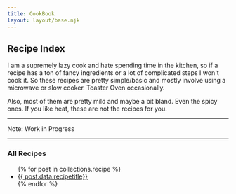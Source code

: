```yaml
---
title: CookBook
layout: layout/base.njk
---
```



## Recipe Index

I am a supremely lazy cook and hate spending time in the kitchen, so if a recipe has a ton of fancy ingredients or a lot of complicated steps I won't cook it. So these recipes are pretty simple/basic and mostly involve using a microwave or slow cooker. Toaster Oven occasionally.

Also, most of them are pretty mild and maybe a bit bland. Even the spicy ones. If you like heat, these are not the recipes for you.

<hr class="dashed">

Note: Work in Progress

<hr class="dashed">

<!-- 
<div class="textbox"> 
<h3>Breakfast</h3>
<ul>
{% for post in collections.breakfast %}
<li><a href="{{post.url}}">{{ post.data.recipetitle }}</a></li>
{% endfor %}
</ul>
</div>

<div class="textbox"> 
<h3>Lunch</h3>
<ul>
{% for post in collections.lunch %}
<li><a href="{{post.url}}">{{ post.data.recipetitle }}</a></li>
{% endfor %}
</ul>
</div>

<div class="textbox"> 
<h3>Snacks</h3>
<ul>
{% for post in collections.snack %}
<li><a href="{{post.url}}">{{ post.data.recipetitle }}</a></li>
{% endfor %}
</ul>
</div>

<div class="textbox"> 
<h3>Dessert</h3>
<ul>
{% for post in collections.dessert %}
<li><a href="{{post.url}}">{{ post.data.recipetitle }}</a></li>
{% endfor %}
</ul>
</div>

<div class="textbox"> 
<h3>Meals</h3>
<ul>
{% for post in collections.meal %}
<li><a href="{{post.url}}">{{ post.data.recipetitle }}</a></li>
{% endfor %}
</ul>
</div>
-->


<div class="textbox"> 

### All Recipes

<ul>
{% for post in collections.recipe %}
<li><a href="{{post.url}}"> {{ post.data.recipetitle}}</a></li>
{% endfor %}
</ul></div>